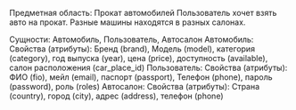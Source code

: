 Предметная область: Прокат автомобилей
Пользователь хочет взять авто на прокат. Разные машины находятся в разных салонах.

Сущности: Автомобиль, Пользователь, Автосалон
Автомобиль:
Свойства (атрибуты): Бренд (brand), Модель (model), категория (category), год выпуска (year), цена (price), доступность (available), салон расположения (car_place_id)
Пользователь:
Свойства (атрибуты): ФИО (fio), мейл (email), паспорт (passport), Телефон (phone), пароль (password), роль (roles)
Автосалон: 
Свойства (атрибуты): Страна (country), город (city), адрес (address), телефон (phone)
